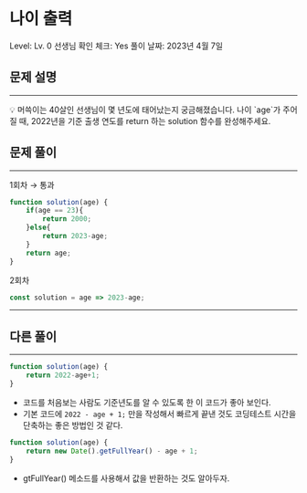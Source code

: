 # 나이 출력

Level: Lv. 0
선생님 확인 체크: Yes
풀이 날짜: 2023년 4월 7일

[](https://school.programmers.co.kr/learn/courses/30/lessons/120803)

## 문제 설명

---

<aside>
💡 머쓱이는 40살인 선생님이 몇 년도에 태어났는지 궁금해졌습니다. 나이 `age`가 주어질 때, 2022년을 기준 출생 연도를 return 하는 solution 함수를 완성해주세요.

</aside>

## 문제 풀이

---

1회차 → 통과 

```jsx
function solution(age) {
    if(age == 23){
        return 2000;
    }else{
        return 2023-age;
    }
    return age;
}
```

2회차 

```jsx
const solution = age => 2023-age;
```

---

## 다른 풀이

---

```jsx
function solution(age) {
    return 2022-age+1;
}

```

- 코드를 처음보는 사람도 기준년도를 알 수 있도록 한 이 코드가 좋아 보인다.
- 기본 코드에 `2022 - age + 1;` 만을 작성해서 빠르게 끝낸 것도 코딩테스트 시간을 단축하는 좋은 방법인 것 같다.

```jsx
function solution(age) {
    return new Date().getFullYear() - age + 1;
}
```

- gtFullYear() 메소드를 사용해서 값을 반환하는 것도 알아두자.
